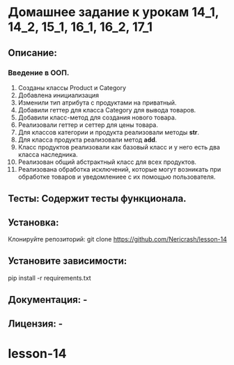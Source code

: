 # Домашнее задание к урокам 14_1, 14_2, 15_1, 16_1, 16_2, 17_1
## Описание: 
### Введение в ООП. 
1. Созданы классы Product и Category
2. Добавлена инициализация
3. Изменили тип атрибута с продуктами на приватный.
4. Добавили геттер для класса Category для вывода товаров.
5. Добавили класс-метод для создания нового товара.
6. Реализовали геттер и сеттер для цены товара.
7. Для классов категории и продукта реализовали методы __str__.
8. Для класса продукта реализовали метод __add__.
9. Класс продуктов реализовали как базовый класс и у него есть два класса наследника.
10. Реализован общий абстрактный класс для всех продуктов.
11. Реализована обработка исключений, которые могут возникать при обработке товаров и уведомлениее с их помощью 
пользователя.
## Тесты: Содержит тесты функционала.
## Установка:
Клонируйте репозиторий: git clone https://github.com/Nericrash/lesson-14
## Установите зависимости:
pip install -r requirements.txt
## Документация: - 
## Лицензия: - 
# lesson-14
